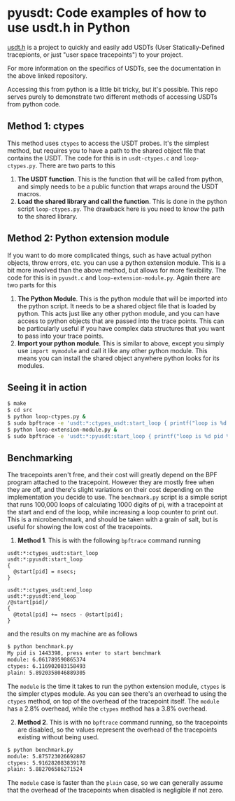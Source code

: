 # pyusdt: Code examples of how to use usdt.h in Python

[usdt.h](https://github.com/libbpf/usdt) is a project to quickly and easily add
USDTs (User Statically-Defined tracepionts, or just "user space tracepoints") to
your project.

For more information on the specifics of USDTs, see the documentation in the
above linked repository.

Accessing this from python is a little bit tricky, but it's possible. This repo
serves purely to demonstrate two different methods of accessing USDTs from
python code.

## Method 1: ctypes

This method uses `ctypes` to access the USDT probes. It's the simplest method,
but requires you to have a path to the shared object file that contains the
USDT.  The code for this is in `usdt-ctypes.c` and `loop-ctypes.py`. There are
two parts to this

1. **The USDT function**.  This is the function that will be called from python,
   and simply needs to be a public function that wraps around the USDT macros.
2. **Load the shared library and call the function**. This is done in the python
   script `loop-ctypes.py`.  The drawback here is you need to know the path to
   the shared library.

## Method 2: Python extension module

If you want to do more complicated things, such as have actual python objects,
throw errors, etc. you can use a python extension module. This is a bit more
involved than the above method, but allows for more flexibility. The code for
this is in `pyusdt.c` and `loop-extension-module.py`.  Again there are two parts
for this

1. **The Python Module**. This is the python module that will be imported into
   the python script. It needs to be a shared object file that is loaded by
   python.  This acts just like any other python module, and you can have access
   to python objects that are passed into the trace points.  This can be
   particularly useful if you have complex data structures that you want to pass
   into your trace points.
2. **Import your python module**. This is similar to above, except you simply
   use `import mymodule` and call it like any other python module. This means
   you can install the shared object anywhere python looks for its modules.

## Seeing it in action

```bash
$ make
$ cd src
$ python loop-ctypes.py &
$ sudo bpftrace -e 'usdt:*:ctypes_usdt:start_loop { printf("loop is %d pid %d\n", arg0, pid); }'
$ python loop-extension-module.py &
$ sudo bpftrace -e 'usdt:*:pyusdt:start_loop { printf("loop is %d pid %d\n", arg0, pid); }'
```

## Benchmarking

The tracepoints aren't free, and their cost will greatly depend on the BPF
program attached to the tracepoint. However they are mostly free when they are
off, and there's slight variations on their cost depending on the implementation
you decide to use.  The `benchmark.py` script is a simple script that runs
100,000 loops of calculating 1000 digits of pi, with a tracepoint at the start
and end of the loop, while increasing a loop counter to print out.  This is a
microbenchmark, and should be taken with a grain of salt, but is useful for
showing the low cost of the tracepoints.

1. **Method 1**.  This is with the following `bpftrace` command running

```
usdt:*:ctypes_usdt:start_loop
usdt:*:pyusdt:start_loop
{
  @start[pid] = nsecs;
}

usdt:*:ctypes_usdt:end_loop
usdt:*:pyusdt:end_loop
/@start[pid]/
{
  @total[pid] += nsecs - @start[pid];
}
```

and the results on my machine are as follows

```bash
$ python benchmark.py
My pid is 1443398, press enter to start benchmark
module: 6.061789590865374
ctypes: 6.116902083158493
plain: 5.8920358046889305
```

The `module` is the time it takes to run the python extension module, `ctypes`
is the simpler ctypes module.  As you can see there's an overhead to using the
`ctypes` method, on top of the overhead of the tracepoint itself.  The `module`
has a 2.8% overhead, while the `ctypes` method has a 3.8% overhead.

2. **Method 2**.  This is with no `bpftrace` command running, so the tracepoints
   are disabled, so the values represent the overhead of the tracepoints
   existing without being used.

```bash
$ python benchmark.py
module: 5.875723026692867
ctypes: 5.916282083839178
plain: 5.882706586271524
```

The `module` case is faster than the `plain` case, so we can generally assume
that the overhead of the tracepoints when disabled is negligible if not zero.

